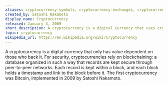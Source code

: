 ```yaml
---
aliases: cryptocurrency-symbols, cryptocurrency-exchanges, cryptocurrency-list
created_by: Satoshi Nakamoto
display_name: Cryptocurrency
released: January 3, 2009
short_description: A cryptocurrency is a digital currency that uses cryptography.
topic: cryptocurrency
wikipedia_url: https://en.wikipedia.org/wiki/Cryptocurrency
---
```

A cryptocurrency is a digital currency that only has value dependent on those who back it. For security, cryptocurrencies rely on blockchaining: a database organized in such a way that records are kept secure through peer-to-peer networks. Each record is kept within a block, and each block holds a timestamp and link to the block before it. The first cryptocurrency was Bitcoin, implemented in 2009 by Satoshi Nakamoto.

